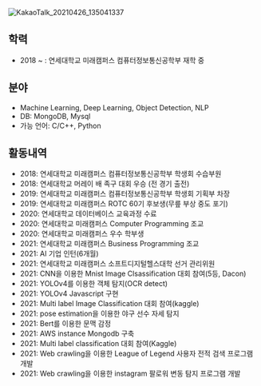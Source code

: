![KakaoTalk_20210426_135041337](https://user-images.githubusercontent.com/78187434/116030412-70a37d80-a696-11eb-98bf-c028f03dc0f3.jpg)
## 학력
- 2018 ~ : 연세대학교 미래캠퍼스 컴퓨터정보통신공학부 재학 중

## 분야
- Machine Learning, Deep Learning, Object Detection, NLP
- DB: MongoDB, Mysql
- 가능 언어: C/C++, Python

## 활동내역
- 2018: 연세대학교 미래캠퍼스 컴퓨터정보통신공학부 학생회 수습부원
- 2018: 연세대학교 머레이 배 족구 대회 우승 (전 경기 출전)
- 2019: 연세대학교 미래캠퍼스 컴퓨터정보통신공학부 학생회 기획부 차장
- 2019: 연세대학교 미래캠퍼스 ROTC 60기 후보생(무릎 부상 중도 포기)
- 2020: 연세대학교 데이터베이스 교육과정 수료
- 2020: 연세대학교 미래캠퍼스 Computer Programming 조교
- 2020: 연세대학교 미래캠퍼스 우수 학부생
- 2021: 연세대학교 미래캠퍼스 Business Programming 조교
- 2021: AI 기업 인턴(6개월)
- 2021: 연세대학교 미래캠퍼스 소프트디지털헬스대학 선거 관리위원
- 2021: CNN을 이용한 Mnist Image Clsassification 대회 참여(5등, Dacon)
- 2021: YOLOv4를 이용한 객체 탐지(OCR detect)
- 2021: YOLOv4 Javascript 구현
- 2021: Multi label Image Classification 대회 참여(kaggle)
- 2021: pose estimation을 이용한 야구 선수 자세 탐지
- 2021: Bert를 이용한 문맥 감정 
- 2021: AWS instance Mongodb 구축
- 2021: Multi label classification 대회 참여(Kaggle)
- 2021: Web crawling을 이용한 League of Legend 사용자 전적 검색 프로그램 개발
- 2021: Web crawling을 이용한 instagram 팔로워 변동 탐지 프로그램 개발 
